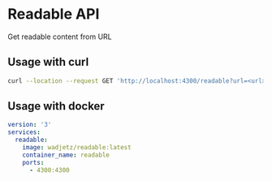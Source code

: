 # Readable API
Get readable content from URL

## Usage with curl
```sh
curl --location --request GET 'http://localhost:4300/readable?url=<url>'
```

## Usage with docker
```yml
version: '3'
services:
  readable:
    image: wadjetz/readable:latest
    container_name: readable
    ports:
      - 4300:4300
```
